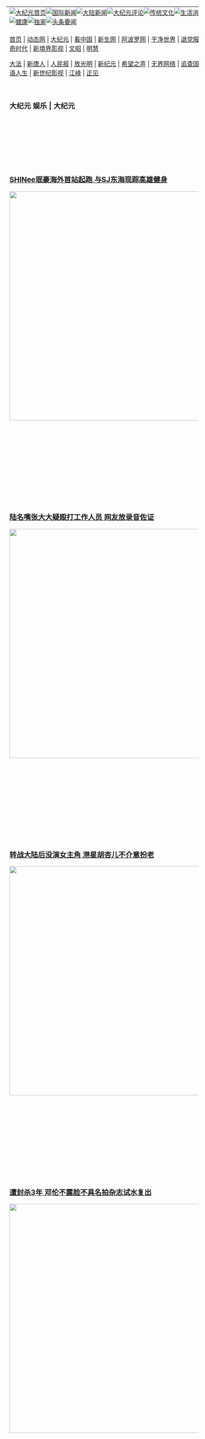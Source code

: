 <a name="1" id="1" target="_blank">&nbsp;</a> <span id="1">&nbsp;</span><table align=center border="0"><tr><td colspan="2" VALIGN=TOP><a href="https://github.com/1992513/djy/blob/master/gb/nf1351518.md#1"><img src="https://raw.githubusercontent.com/1992513/www/master/t/djy/1.jpg" title="大纪元首页" alt="大纪元首页"></a><a href="https://github.com/1992513/djy/blob/master/gb/n24hr.md#1"><img src="https://raw.githubusercontent.com/1992513/www/master/t/djy/3.jpg" title="国际新闻" alt="国际新闻"></a><a href="https://github.com/1992513/djy/blob/master/gb/nsc413.md#1"><img src="https://raw.githubusercontent.com/1992513/www/master/t/djy/4.jpg" title="大陆新闻" alt="大陆新闻"></a><a href="https://github.com/1992513/djy/blob/master/gb/news392.md#1"><img src="https://raw.githubusercontent.com/1992513/www/master/t/djy/5.jpg" title="大纪元评论" alt="大纪元评论"></a><a href="https://github.com/1992513/djy/blob/master/gb/news2007.md#1"><img src="https://raw.githubusercontent.com/1992513/www/master/t/djy/6.jpg" title="传统文化" alt="传统文化"></a><a href="https://github.com/1992513/djy/blob/master/gb/news2008.md#1"><img src="https://raw.githubusercontent.com/1992513/www/master/t/djy/7.jpg" title="生活消费" alt="生活消费"></a><a href="https://github.com/1992513/djy/blob/master/gb/ncyule.md#1"><img src="https://raw.githubusercontent.com/1992513/www/master/t/djy/8.jpg" title="娱乐休闲" alt="娱乐休闲"></a><a href="https://github.com/1992513/djy/blob/master/gb/nsc1002.md#1"><img src="https://raw.githubusercontent.com/1992513/www/master/t/djy/9.jpg" title="健康" alt="健康"></a><a href="https://github.com/1992513/djy/blob/master/gb/nf6092.md#1"><img src="https://raw.githubusercontent.com/1992513/www/master/t/djy/10a.jpg" title="独家" alt="独家"></a><a href="https://github.com/1992513/djy/blob/master/gb/nf4514.md#1"><img src="https://raw.githubusercontent.com/1992513/www/master/t/djy/12a.jpg" title="头条要闻" alt="头条要闻"></a></td></tr><tr><td colspan="2" VALIGN=TOP><p><a href="https://github.com/1992513/www/blob/master/README.md?gjljppqpv#1" target="_blank">首页</a> | <a href="https://d3frzobj0kj0md.cloudfront.net/1?qssjdmda" target="_blank">动态网</a> | <a href="https://d2esw86q58v8t7.cloudfront.net/2?pcildi" target="_blank">大纪元</a> | <a href="https://d1ogsjff5jad5d.cloudfront.net/4?mkzzdsfw" target="_blank">看中国</a> | <a href="https://d1205lb7lnyr8t.cloudfront.net/pHh5q?ftkrxgo" target="_blank">新生网</a> | <a href="https://d2axefeaz3j87r.cloudfront.net/tktpt?svqxa" target="_blank">阿波罗网</a> | <a href="https://d3c3t179l61pwn.cloudfront.net/Mjpvu?vndetlod" target="_blank">干净世界</a> | <a href="https://dtjix0ckmebpi.cloudfront.net/10?fxfqh" target="_blank">退党服务</a> | <a href="https://dm41kyod3ht9r.cloudfront.net/Rffqf?zauaj" target="_blank">明慧广播</a> | <a href="https://d29mno3lcgt6u3.cloudfront.net/nw9Vn?maqxfifjr" target="_blank">传奇时代</a> | <a href="https://dtjix0ckmebpi.cloudfront.net/AF9AG?hwetbgc" target="_blank">新境界影视</a> | <a href="https://d37g5boc7rm625.cloudfront.net/zqMQA?tmszi" target="_blank">文昭</a> | <a href="https://d265ujbtchne9r.cloudfront.net/7?abtfuje" target="_blank">明慧</a></p><p><a href="https://d1ucfc2ix2o07u.cloudfront.net/9?bzonahae" target="_blank">大法</a> | <a href="https://d3bo5docy69ast.cloudfront.net/3?mpqgqgvt" target="_blank">新唐人</a> | <a href="https://d2184d78prq5kd.cloudfront.net/obAhT?ipkszht" target="_blank">人民报</a> | <a href="https://d1bfxyb2xiiyyy.cloudfront.net/xXNHu?roipvxte" target="_blank">放光明</a> | <a href="https://d13zv7yhtbxwll.cloudfront.net/5?htmtpf" target="_blank">新纪元</a> | <a href="https://dfu0th2rj4x8t.cloudfront.net/6?ukdoazdgq" target="_blank">希望之声</a> | <a href="https://d1ot7p38i3wmt5.cloudfront.net/11?tfcvqy" target="_blank">无界网络</a> | <a href="https://d1nvr7ffvd2d6n.cloudfront.net/Pueji?vvmvsd" target="_blank">追查国际</a> | <a href="https://d53tcmkdq4r1q.cloudfront.net/16?olptjc" target="_blank">明慧之窗</a> | <a href="https://d3malt9gyhsmb.cloudfront.net/LdvzZ?qbasxppew" target="_blank">细语人生</a> | <a href="https://dhw62qyyxrv4n.cloudfront.net/fBn3r?kfrbv" target="_blank">新世纪影视</a> | <a href="https://dld25pfif4r64.cloudfront.net/PUWMb?fvpdlody" target="_blank">江峰</a> | <a href="https://d239x61949z6p.cloudfront.net/8?zivced" target="_blank">正见</a></p></td></tr><tr><td width="626"><h3><p><strong>大纪元  娱乐 | 大纪元</strong></p></h3></td><td VALIGN=TOP rowspan=60><a href="https://d3j0yzys042z16.cloudfront.net/video/play/1034.html" target="_blank"><img  src="https://raw.githubusercontent.com/1992513/djy/master/gb/300/gudianwu.jpg" title="神韵古典舞技巧表演" alt="神韵古典舞技巧表演"></a><br><a href="https://d3j0yzys042z16.cloudfront.net/video/play/1154.html" target="_blank"><img  src="https://raw.githubusercontent.com/1992513/djy/master/gb/300/9ping.jpg" title="九评共产党" alt="九评共产党"></a><br><a href="https://d3j0yzys042z16.cloudfront.net/video/play/1118.html" target="_blank"><img  src="https://raw.githubusercontent.com/1992513/djy/master/gb/300/communism.jpg" title="共产主义终极目的" alt="共产主义终极目的"></a><br><a href="https://d3j0yzys042z16.cloudfront.net/video/play/1.html" target="_blank"><img  src="https://raw.githubusercontent.com/1992513/djy/master/gb/300/weihuo.jpg" title="中共的伪火骗局" alt="中共的伪火骗局"></a><br><a href="https://d3j0yzys042z16.cloudfront.net/video/play/2.html" target="_blank"><img  src="https://raw.githubusercontent.com/1992513/djy/master/gb/300/changzhi.jpg" title="古今奇观 藏字石" alt="古今奇观 藏字石"></a><br><a href="https://d3j0yzys042z16.cloudfront.net/video/play/1044.html" target="_blank"><img  src="https://raw.githubusercontent.com/1992513/djy/master/gb/300/tianan.jpg" title="通往天安门的旅程" alt="通往天安门的旅程"></a><br><a href="https://d3j0yzys042z16.cloudfront.net/video/play/49.html" target="_blank"><img  src="https://raw.githubusercontent.com/1992513/djy/master/gb/300/weilai.jpg" title="未来人的神话" alt="未来人的神话"></a><br><a href="https://d3j0yzys042z16.cloudfront.net/video/play/1216.html" target="_blank"><img  src="https://raw.githubusercontent.com/1992513/djy/master/gb/300/ji-zy.jpg" title="中共罪恶的活摘" alt="中共罪恶的活摘"></a><br><a href="https://d3j0yzys042z16.cloudfront.net/video/play/1080.html" target="_blank"><img  src="https://raw.githubusercontent.com/1992513/djy/master/gb/300/huozhai.jpg" title="铁证如山" alt="铁证如山"></a><br><a href="https://d3j0yzys042z16.cloudfront.net/video/play/149.html" target="_blank"><img  src="https://raw.githubusercontent.com/1992513/djy/master/gb/300/4ke.jpg" title="一家四口死于中共暴政" alt="一家四口死于中共暴政"></a><br><a href="https://d3j0yzys042z16.cloudfront.net/video/play/150.html" target="_blank"><img  src="https://raw.githubusercontent.com/1992513/djy/master/gb/300/jie-di.jpg" title="─弟妹相继死于中共迫害" alt="─弟妹相继死于中共迫害"></a><br><a href="https://d3j0yzys042z16.cloudfront.net/video/play/154.html" target="_blank"><img  src="https://raw.githubusercontent.com/1992513/djy/master/gb/300/ma-sj.jpg" title="她们许多已经被中共迫害至死" alt="她们许多已经被中共迫害至死"></a><br><a href="https://d3j0yzys042z16.cloudfront.net/video/play/153.html" target="_blank"><img  src="https://raw.githubusercontent.com/1992513/djy/master/gb/300/shuan-cxl.jpg" title="双城血泪" alt="双城血泪"></a><br><a href="https://d3j0yzys042z16.cloudfront.net/video/play/21.html" target="_blank"><img  src="https://raw.githubusercontent.com/1992513/djy/master/gb/300/wu-zbh.jpg" title="震撼人心的无罪辩护" alt="震撼人心的无罪辩护"></a><br><a href="https://d3j0yzys042z16.cloudfront.net/video/play/158.html" target="_blank"><img  src="https://raw.githubusercontent.com/1992513/djy/master/gb/300/6c10-720.jpg" title="中共的迫害与掩盖" alt="中共的迫害与掩盖"></a><br><a href="https://d3j0yzys042z16.cloudfront.net/video/play/30.html" target="_blank"><img  src="https://raw.githubusercontent.com/1992513/djy/master/gb/300/xian-z.jpg" title="中共官员的选择" alt="中共官员的选择"></a><br><a href="https://d3j0yzys042z16.cloudfront.net/video/play/3.html" target="_blank"><img  src="https://raw.githubusercontent.com/1992513/djy/master/gb/300/1400l.jpg" title="剖析中共造假" alt="剖析中共造假"></a><br><a href="https://d3j0yzys042z16.cloudfront.net/video/play/1103.html" target="_blank"><img  src="https://raw.githubusercontent.com/1992513/djy/master/gb/300/425.jpg" title="万人上访真相" alt="万人上访真相"></a><br><a href="https://d3j0yzys042z16.cloudfront.net/video/play/121.html" target="_blank"><img  src="https://raw.githubusercontent.com/1992513/djy/master/gb/300/qing-h.jpg" title="被中共迫害的清华学子" alt="被中共迫害的清华学子"></a><br><a href="https://d3j0yzys042z16.cloudfront.net/video/play/14.html" target="_blank"><img  src="https://raw.githubusercontent.com/1992513/djy/master/gb/300/jian-z513.jpg" title="见证五月十三日" alt="见证五月十三日"></a><br><a href="https://d3j0yzys042z16.cloudfront.net/video/play/1096.html" target="_blank"><img  src="https://raw.githubusercontent.com/1992513/djy/master/gb/300/gongfu.jpg" title="功夫 寻道" alt="功夫 寻道"></a><br><a href="https://d3j0yzys042z16.cloudfront.net/video/play/1104.html" target="_blank"><img  src="https://raw.githubusercontent.com/1992513/djy/master/gb/300/guangguimian.jpg" title="歌唱家人生奇迹" alt="歌唱家人生奇迹"></a><br><a href="https://d3j0yzys042z16.cloudfront.net/video/play/163.html" target="_blank"><img  src="https://raw.githubusercontent.com/1992513/djy/master/gb/300/ming-jjy.jpg" title="名校精英的选择" alt="名校精英的选择"></a><br><a href="https://d3j0yzys042z16.cloudfront.net/video/play/18.html" target="_blank"><img  src="https://raw.githubusercontent.com/1992513/djy/master/gb/300/yin-lj.jpg" title="音乐之家的故事" alt="音乐之家的故事"></a><br><a href="https://d3j0yzys042z16.cloudfront.net/video/play/33.html" target="_blank"><img  src="https://raw.githubusercontent.com/1992513/djy/master/gb/300/ming-hsf.jpg" title="平凡中的不平凡" alt="平凡中的不平凡"></a><br><a href="https://github.com/1992513/www/blob/master/README.md?dfh#9" target="_blank"><img  src="https://raw.githubusercontent.com/1992513/djy/master/gb/300/yong-h.jpg" title="永恒的见证"  alt="永恒的见证"></a><br><a href="https://github.com/1992513/djy/blob/master/gb/13/9/29/n3974789.md?dfh#1" target="_blank"><img  src="https://raw.githubusercontent.com/1992513/djy/master/gb/300/shang-lnz.jpg" title="善良女子被中共投男牢"  alt="善良女子被中共投男牢"></a><br><a href="https://github.com/1992513/djy/blob/master/gb/16/3/16/n4663449.md?dfh#1" target="_blank"><img  src="https://raw.githubusercontent.com/1992513/djy/master/gb/300/huo-z3.jpg" title="警卫目击中共活摘"  alt="警卫目击中共活摘"></a><br><a href="https://github.com/1992513/djy/blob/master/gb/16/8/7/n8177641.md?dfh#1" target="_blank"><img  src="https://raw.githubusercontent.com/1992513/djy/master/gb/300/huo-z4.jpg" title="证人描述活摘恐怖"  alt="证人描述活摘恐怖"></a><br><a href="https://github.com/1992513/djy/blob/master/gb/10/4/19/n2881569.md?dfh#1" target="_blank"><img  src="https://raw.githubusercontent.com/1992513/djy/master/gb/300/huo-z1.jpg" title="揭开活摘器官黑幕"  alt="揭开活摘器官黑幕"></a><br><a href="https://github.com/1992513/djy/blob/master/gb/10/11/7/n3077476.md?dfh#1" target="_blank"><img  src="https://raw.githubusercontent.com/1992513/djy/master/gb/300/ma-ks.jpg" title="马克思的成魔之路"  alt="马克思的成魔之路"></a><br><a href="https://github.com/1992513/djy/blob/master/gb/18/5/10/n10381511.md?dfh#1" target="_blank"><img  src="https://raw.githubusercontent.com/1992513/djy/master/gb/300/st1.jpg" title="关注三亿人三退"  alt="关注三亿人三退"></a><br><a href="https://github.com/1992513/djy/blob/master/gb/18/3/21/n10237682.md?dfh#1" target="_blank"><img  src="https://raw.githubusercontent.com/1992513/djy/master/gb/300/jie-t.jpg" title="解体中共复兴中华"  alt="解体中共复兴中华"></a><br><a href="https://github.com/1992513/djy/blob/master/gb/9/2/9/n2422991.md?dfh#1" target="_blank"><img  src="https://raw.githubusercontent.com/1992513/djy/master/gb/300/gao-zs.jpg" title="中共迫害良心律师"  alt="中共迫害良心律师"></a><br><a href="https://github.com/1992513/djy/blob/master/gb/18/12/9/n10900044.md?dfh#1" target="_blank"><img  src="https://raw.githubusercontent.com/1992513/djy/master/gb/300/sj1.jpg" title="三百多万人举报江泽民"  alt="三百多万人举报江泽民"></a><br><a href="https://github.com/1992513/djy/blob/master/gb/18/8/28/n10672014.md?dfh#1" target="_blank"><img  src="https://raw.githubusercontent.com/1992513/djy/master/gb/300/sj2.jpg" title="这些官员为何起诉江泽民"  alt="这些官员为何起诉江泽民"></a><br><a href="https://github.com/1992513/djy/blob/master/gb/8/12/18/n2367165.md?dfh#1" target="_blank"><img  src="https://raw.githubusercontent.com/1992513/djy/master/gb/300/liangan.jpg" title="海峡两岸的强烈反差"  alt="海峡两岸的强烈反差"></a><br><a href="https://github.com/1992513/djy/blob/master/gb/15/12/10/n4593139.md?dfh#1" target="_blank"><img  src="https://raw.githubusercontent.com/1992513/djy/master/gb/300/jia-ndzl.jpg" title="加拿大总理的贺信"  alt="加拿大总理的贺信"></a><br><a href="https://github.com/1992513/djy/blob/master/gb/11/6/17/n3289382.md?dfh#1" target="_blank"><img  src="https://raw.githubusercontent.com/1992513/djy/master/gb/300/xiao-wd.jpg" title="探寻真相兼听则明"  alt="探寻真相兼听则明"></a><br><a href="https://github.com/1992513/djy/blob/master/gb/18/10/27/n10812623.md?dfh#1" target="_blank"><img  src="https://raw.githubusercontent.com/1992513/djy/master/gb/300/yindu.jpg" title="印度媒体报道东方"  alt="印度媒体报道东方"></a><br><a href="https://github.com/1992513/djy/blob/master/gb/18/6/9/n10469652.md?dfh#1" target="_blank"><img  src="https://raw.githubusercontent.com/1992513/djy/master/gb/300/xie-j.jpg" title="不一样的海外校园"  alt="不一样的海外校园"></a><br><a href="https://github.com/1992513/djy/blob/master/gb/7/4/5/n1669415.md?dfh#1" target="_blank"><img  src="https://raw.githubusercontent.com/1992513/djy/master/gb/300/li-up.jpg" title="从大师到徒弟的传奇"  alt="从大师到徒弟的传奇"></a><br><a href="https://github.com/1992513/djy/blob/master/gb/17/5/26/n9191512.md?dfh#1" target="_blank"><img  src="https://raw.githubusercontent.com/1992513/djy/master/gb/300/zfl2.jpg" title="亿万人与东方一本奇书"  alt="亿万人与东方一本奇书"></a><br><a href="https://github.com/1992513/djy/blob/master/gb/13/11/27/n4020290.md?dfh#1" target="_blank"><img  src="https://raw.githubusercontent.com/1992513/djy/master/gb/300/zhen-h.jpg" title="大陆见不到的震撼场面"  alt="大陆见不到的震撼场面"></a><br><a href="https://github.com/1992513/djy/blob/master/gb/15/7/17/n4482910.md?dfh#1" target="_blank"><img  src="https://raw.githubusercontent.com/1992513/djy/master/gb/300/dalu-sk.jpg" title="人心向善 大陆当初盛况"  alt="人心向善 大陆当初盛况"></a><br><a href="https://github.com/1992513/djy/blob/master/gb/19/1/5/n10955468.md?dfh#1" target="_blank"><img  src="https://raw.githubusercontent.com/1992513/djy/master/gb/300/zfl1.jpg" title="追寻真理 这书讲什么"  alt="追寻真理 这书讲什么"></a><br><a href="https://github.com/1992513/www/blob/master/README.md?dfh#1" target="_blank"><img  src="https://raw.githubusercontent.com/1992513/djy/master/gb/300/fq1.jpg" title="下载免费翻墙软件"  alt="下载免费翻墙软件"></a><br></td></tr>
<tr><td><h3><a href="https://github.com/1992513/djy/blob/master/gb/25/1/26/n14422449.md#1" target="_blank">SHINee珉豪海外首站起跑 与SJ东海现踪高雄健身</a><br></h3><a href="https://github.com/1992513/djy/blob/master/gb/25/1/26/n14422449.md#1" target="_blank"><img width="600" src="https://i.epochtimes.com/assets/uploads/2025/01/id14422453-2501260355541487-600x400.jpg"></a></td></tr>
<tr><td><h3><a href="https://github.com/1992513/djy/blob/master/gb/25/1/25/n14422134.md#1" target="_blank">陆名嘴张大大疑殴打工作人员 网友放录音佐证</a><br></h3><a href="https://github.com/1992513/djy/blob/master/gb/25/1/25/n14422134.md#1" target="_blank"><img width="600" src="https://i.epochtimes.com/assets/uploads/2025/01/id14422164-zhang-dada1-600x400.jpg"></a></td></tr>
<tr><td><h3><a href="https://github.com/1992513/djy/blob/master/gb/25/1/25/n14422165.md#1" target="_blank">转战大陆后没演女主角 港星胡杏儿不介意扮老</a><br></h3><a href="https://github.com/1992513/djy/blob/master/gb/25/1/25/n14422165.md#1" target="_blank"><img width="600" src="https://i.epochtimes.com/assets/uploads/2025/01/id14422197-GettyImages-657675466-600x400.jpg"></a></td></tr>
<tr><td><h3><a href="https://github.com/1992513/djy/blob/master/gb/25/1/24/n14421651.md#1" target="_blank">遭封杀3年 邓伦不露脸不具名拍杂志试水复出</a><br></h3><a href="https://github.com/1992513/djy/blob/master/gb/25/1/24/n14421651.md#1" target="_blank"><img width="600" src="https://i.epochtimes.com/assets/uploads/2022/04/id13702891-GettyImages-1385374173-600x400.jpg"></a></td></tr>
<tr><td><h3><a href="https://github.com/1992513/djy/blob/master/gb/25/1/24/n14421536.md#1" target="_blank">66岁孔锵罹怪病脚浮肿 吃药控制查不出病因</a><br></h3><a href="https://github.com/1992513/djy/blob/master/gb/25/1/24/n14421536.md#1" target="_blank"><img width="600" src="https://i.epochtimes.com/assets/uploads/2025/01/id14421540-2501240829271487-600x400.jpg"></a></td></tr>
<tr><td><h3><p><strong>大纪元   娱乐要闻</strong></p></h3></td></tr><tr><td><h4>
<a href="https://github.com/1992513/djy/blob/master/gb/25/1/25/n14422207.md#1" target="_blank"><img width="195" src="https://i.epochtimes.com/assets/uploads/2024/04/id14233138-20240424-mark-WB01-320x200.jpeg"></a>
<a href="https://github.com/1992513/djy/blob/master/gb/25/1/26/n14422258.md#1" target="_blank"><img width="195" src="https://i.epochtimes.com/assets/uploads/2025/01/id14422265-2501252040221487-320x200.jpg"></a>
<a href="https://github.com/1992513/djy/blob/master/gb/25/1/26/n14422217.md#1" target="_blank"><img width="195" src="https://i.epochtimes.com/assets/uploads/2025/01/id14422221-2501251909291487-320x200.jpg"></a>
<a href="https://github.com/1992513/djy/blob/master/gb/25/1/25/n14421974.md#1" target="_blank"><img width="195" src="https://i.epochtimes.com/assets/uploads/2025/01/id14421975-250125035038100707-320x200.jpg"></a>
<a href="https://github.com/1992513/djy/blob/master/gb/25/1/25/n14421797.md#1" target="_blank"><img width="195" src="https://i.epochtimes.com/assets/uploads/2025/01/id14421809-20250124-Toro-03-320x200.jpg"></a>
<a href="https://github.com/1992513/djy/blob/master/gb/25/1/24/n14421683.md#1" target="_blank"><img width="195" src="https://i.epochtimes.com/assets/uploads/2025/01/id14421783-150209071853100311-320x200.jpg"></a>
<tr><td><h3><p><strong>大纪元娱乐休闲  影视评论</strong></p></h3></td></tr>
<tr><td><h4><a href="https://github.com/1992513/djy/blob/master/gb/25/1/3/n14405437.md#1" target="_blank"><img src="https://i.epochtimes.com/assets/uploads/2025/01/id14405452-main-still-320x200.jpg"><br>《剧场版“进击的巨人”完结篇》影评：阻止战友毁灭世界 成重大挑战</a></h4></td></tr>
<tr><td><h4><a href="https://github.com/1992513/djy/blob/master/gb/24/12/28/n14400144.md#1" target="_blank"><img src="https://i.epochtimes.com/assets/uploads/2024/12/id14400157-STH3-FF-013R2-320x200.jpg"><br>《音速小子3》影评：蛋头博士能否洗白 成趣味悬念</a></h4></td></tr>
<tr><td><h3><p><strong>大纪元娱乐休闲  精彩图文</strong></p></h3></td></tr>
<tr><td><h4><a href="https://github.com/1992513/djy/blob/master/gb/24/12/20/n14394907.md#1" target="_blank"><img src="https://i.epochtimes.com/assets/uploads/2024/12/id14394909-241208044017100311-320x200.jpg"><br> 陈柏源唱《反攻大陆》邀国民党反共 陆网民感动</a></h4></td></tr>
<tr><td><h4><a href="https://github.com/1992513/djy/blob/master/gb/24/11/23/n14377178.md#1" target="_blank"><img src="https://i.epochtimes.com/assets/uploads/2024/11/id14377268-241123084830100821-320x200.jpg"><br> 组图：金马61红毯众星云集 李安勉励不要放弃梦想</a></h4></td></tr>
<tr><td><h4><a href="https://github.com/1992513/djy/blob/master/gb/24/10/19/n14354000.md#1" target="_blank"><img src="https://i.epochtimes.com/assets/uploads/2024/10/id14354075-241019093148100821-320x200.jpg"><br> 组图：金钟59“戏剧类”星光大道 众星盛装争艳</a></h4></td></tr>
<tr><td><h4><a href="https://github.com/1992513/djy/blob/master/gb/24/10/18/n14353297.md#1" target="_blank"><img src="https://i.epochtimes.com/assets/uploads/2024/10/id14353477-241018111629100821-320x200.jpg"><br> 组图：金钟59“节目类”星光红毯 众星闪亮登场</a></h4></td></tr>
</h4></td></tr><tr><td><h3><p><strong>大纪元娱乐休闲  最新文章</strong></p></h3></td></tr>
<tr><td><h4><a href="https://github.com/1992513/djy/blob/master/gb/25/1/25/n14422134.md#1" target="_blank">陆名嘴张大大疑殴打工作人员 网友放录音佐证</a></h4></td></tr>
<tr><td><h4><a href="https://github.com/1992513/djy/blob/master/gb/25/1/24/n14421651.md#1" target="_blank">遭封杀3年 邓伦不露脸不具名拍杂志试水复出</a></h4></td></tr>
<tr><td><h4><a href="https://github.com/1992513/djy/blob/master/gb/25/1/23/n14420918.md#1" target="_blank">刘晓庆：不知自己真实年龄 感觉自己适合属虎</a></h4></td></tr>
<tr><td><h4><a href="https://github.com/1992513/djy/blob/master/gb/25/1/23/n14420977.md#1" target="_blank">王宝强加入周润发跑友圈 为角色成功减重30斤</a></h4></td></tr>
<tr><td><h4><a href="https://github.com/1992513/djy/blob/master/gb/25/1/26/n14422449.md#1" target="_blank">SHINee珉豪海外首站起跑 与SJ东海现踪高雄健身</a></h4></td></tr>
<tr><td><h4><a href="https://github.com/1992513/djy/blob/master/gb/25/1/24/n14421408.md#1" target="_blank">遭CP粉要求认爱金智媛 金秀贤以一句话回应</a></h4></td></tr>
<tr><td><h4><a href="https://github.com/1992513/djy/blob/master/gb/25/1/24/n14421241.md#1" target="_blank">BTS成员JIN盼带来希望 捐款帮助海外弱势病患</a></h4></td></tr>
<tr><td><h4><a href="https://github.com/1992513/djy/blob/master/gb/25/1/23/n14420832.md#1" target="_blank">棒球场响起SJ成名曲 利特带台韩艺人大跳应援舞</a></h4></td></tr>
<tr><td><h4><a href="https://github.com/1992513/djy/blob/master/gb/25/1/25/n14422207.md#1" target="_blank">导演未获提名 《沙丘》主演布洛林怨怼奥斯卡</a></h4></td></tr>
<tr><td><h4><a href="https://github.com/1992513/djy/blob/master/gb/25/1/26/n14422258.md#1" target="_blank">杨大正是元介接音乐剧 重新诠释《火神的眼泪》</a></h4></td></tr>
<tr><td><h4><a href="https://github.com/1992513/djy/blob/master/gb/25/1/26/n14422217.md#1" target="_blank">谈过年长辈最爱问的事 赖晏驹分享如何接招</a></h4></td></tr>
<tr><td><h4><a href="https://github.com/1992513/djy/blob/master/gb/25/1/24/n14421563.md#1" target="_blank">向ABBA致敬金曲演唱会 Waterloo宣布4月登台</a></h4></td></tr>
<tr><td><h4><a href="https://github.com/1992513/djy/blob/master/gb/25/1/26/n14422386.md#1" target="_blank">失智父走失11天变冰冷遗体 林叶亭难掩悲痛证实</a></h4></td></tr>
<tr><td><h4><a href="https://github.com/1992513/djy/blob/master/gb/25/1/26/n14422258.md#1" target="_blank">杨大正是元介接音乐剧 重新诠释《火神的眼泪》</a></h4></td></tr>
<tr><td><h4><a href="https://github.com/1992513/djy/blob/master/gb/25/1/26/n14422217.md#1" target="_blank">谈过年长辈最爱问的事 赖晏驹分享如何接招</a></h4></td></tr>
<tr><td><h4><a href="https://github.com/1992513/djy/blob/master/gb/25/1/25/n14422165.md#1" target="_blank">转战大陆后没演女主角 港星胡杏儿不介意扮老</a></h4></td></tr>
<tr><td><h4><a href="https://github.com/1992513/djy/blob/master/gb/25/1/25/n14421988.md#1" target="_blank">深田恭子于《工作细胞》饰肝细胞 笑说有趣</a></h4></td></tr>
<tr><td><h4><a href="https://github.com/1992513/djy/blob/master/gb/25/1/25/n14421974.md#1" target="_blank">《派遣女医X》剧场版集12年大成 2月在台上映</a></h4></td></tr>
<tr><td><h4><a href="https://github.com/1992513/djy/blob/master/gb/25/1/24/n14421303.md#1" target="_blank">中山美穗公开告别会 4月22日于东京举行</a></h4></td></tr>
<tr><td><h4><a href="https://github.com/1992513/djy/blob/master/gb/25/1/23/n14420340.md#1" target="_blank">中居正广身陷性丑闻 今宣布退出演艺圈</a></h4></td></tr>
<tr><td><h4><a href="https://github.com/1992513/djy/blob/master/gb/25/1/25/n14421797.md#1" target="_blank">方文山点评赞其文风 男团Energy成员Toro新书热卖</a></h4></td></tr>
<tr><td><h4><a href="https://github.com/1992513/djy/blob/master/gb/25/1/25/n14421749.md#1" target="_blank">萧秉治吐露小时候怕狗 挑战照顾高有翔4岁爱犬</a></h4></td></tr>
<tr><td><h4><a href="https://github.com/1992513/djy/blob/master/gb/25/1/24/n14421563.md#1" target="_blank">向ABBA致敬金曲演唱会 Waterloo宣布4月登台</a></h4></td></tr>
<tr><td><h4><a href="https://github.com/1992513/djy/blob/master/gb/25/1/24/n14421438.md#1" target="_blank">babyMINT新歌结合健康操 潘若迪客串带动跳</a></h4></td></tr>
<tr><td><h3><p><strong>大纪元娱乐休闲  一周热门</strong></p></h3></td></tr>
<tr><td><h4><a href="https://github.com/1992513/djy/blob/master/gb/25/1/22/n14420134.md#1" target="_blank">赵薇主动公布离婚日期 已清空黄有龙公司股票</a></h4></td></tr>
<tr><td><h4><a href="https://github.com/1992513/djy/blob/master/gb/25/1/20/n14418338.md#1" target="_blank">刀郎落榜多个音乐奖 被称演艺界“罗刹海市”</a></h4></td></tr>
<tr><td><h4><a href="https://github.com/1992513/djy/blob/master/gb/25/1/23/n14420977.md#1" target="_blank">王宝强加入周润发跑友圈 为角色成功减重30斤</a></h4></td></tr>
<tr><td><h4><a href="https://github.com/1992513/djy/blob/master/gb/25/1/21/n14418418.md#1" target="_blank">真人《魔发奇缘》公主 弗萝伦丝普伊是热门人选</a></h4></td></tr>
<tr><td><h4><a href="https://github.com/1992513/djy/blob/master/gb/25/1/22/n14420047.md#1" target="_blank">40岁大陆女歌手申烨猝逝 知情者曝死因</a></h4></td></tr>
<tr><td><h4><a href="https://github.com/1992513/djy/blob/master/gb/25/1/20/n14418286.md#1" target="_blank">港星杜丽莎揭《歌手》潜规则：不是单纯比赛</a></h4></td></tr>
<tr><td><h4><a href="https://github.com/1992513/djy/blob/master/gb/25/1/23/n14420918.md#1" target="_blank">刘晓庆：不知自己真实年龄 感觉自己适合属虎</a></h4></td></tr>
<tr><td><h4><a href="https://github.com/1992513/djy/blob/master/gb/25/1/23/n14420169.md#1" target="_blank">胡歌获官方披露任新职 大陆明星当官引热议</a></h4></td></tr>
<tr><td><h4><a href="https://github.com/1992513/djy/blob/master/gb/25/1/21/n14419144.md#1" target="_blank">剧集《漂白》被指抄袭南都报导《漂白》各方回应</a></h4></td></tr>
<tr><td><h4><a href="https://github.com/1992513/djy/blob/master/gb/25/1/21/n14418407.md#1" target="_blank">大陆相声演员许兆呈猝逝 年仅36岁</a></h4></td></tr>
<tr><td><h3><a href="https://github.com/1992513/djy/blob/master/gb/ncyule.md#1">上一页</a>&nbsp;&nbsp;1 &nbsp;&nbsp;<a href="https://github.com/1992513/djy/blob/master/gb/ncyule_2.md#1">2</a>&nbsp;&nbsp;<a href="https://github.com/1992513/djy/blob/master/gb/ncyule_3.md#1">3</a>&nbsp;&nbsp;<a href="https://github.com/1992513/djy/blob/master/gb/ncyule_4.md#1">4</a>&nbsp;&nbsp;<a href="https://github.com/1992513/djy/blob/master/gb/ncyule_5.md#1">5</a>&nbsp;&nbsp;<a href="https://github.com/1992513/djy/blob/master/gb/ncyule_6.md#1">6</a>&nbsp;&nbsp;<a href="https://github.com/1992513/djy/blob/master/gb/ncyule_7.md#1">7</a>&nbsp;&nbsp;<a href="https://github.com/1992513/djy/blob/master/gb/ncyule_8.md#1">8</a>&nbsp;&nbsp;<a href="https://github.com/1992513/djy/blob/master/gb/ncyule_9.md#1">9</a>&nbsp;&nbsp;<a href="https://github.com/1992513/djy/blob/master/gb/ncyule_10.md#1">10</a>&nbsp;&nbsp;<a href="https://github.com/1992513/djy/blob/master/gb/ncyule_2.md#1">下一页</a></h3></td></tr>
</table><div align="center"><h4>手机上长按并复制下列链接或二维码分享本文章：</h4>https://github.com/1992513/djy/blob/master/gb/ncyule.md#1<br><a href="https://github.com/1992513/djy/blob/master/gb/ncyule.md#1"><img src="https://quickchart.io/qr?size=256&text=https://github.com/1992513/djy/blob/master/gb/ncyule.md%231" title="分享本文章"></a><br>原文地址： <a href="https://www.epochtimes.com/gb/ncyule.htm">https://www.epochtimes.com/gb/ncyule.htm</a>    （国内需<a href="https://github.com/1992513/www/blob/master/README.md#8">下载翻墙软件</a>才能访问）</div>
